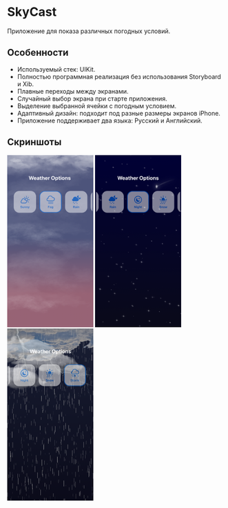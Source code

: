 # SkyCast

Приложение для показа различных погодных условий.

## Особенности
- Используемый стек: UIKit.
- Полностью программная реализация без использования Storyboard и Xib.
- Плавные переходы между экранами.
- Случайный выбор экрана при старте приложения.
- Выделение выбранной ячейки с погодным условием.
- Адаптивный дизайн: подходит под разные размеры экранов iPhone.
- Приложение поддерживает два языка: Русский и Английский.

## Скриншоты
<img src="https://github.com/Vasilii1992/skyCast/blob/main/Screenshots/Fog.png" width="200" height="400"> <img src="https://github.com/Vasilii1992/skyCast/blob/main/Screenshots/Night.png" width="200" height="400"> <img src="https://github.com/Vasilii1992/skyCast/blob/main/Screenshots/Thunderstorm.png" width="200" height="400">



